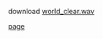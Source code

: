 download [world_clear.wav](https://themushroomkingdom.net/sounds/wav/smb/smb_world_clear.wav)

[page](https://themushroomkingdom.net/media/smw/wav)